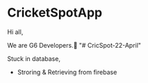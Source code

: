# CricketSpotApp

Hi all,

We are G6 Developers.🏏
"# CricSpot-22-April" 

Stuck in database,
* Stroring & Retrieving from firebase
